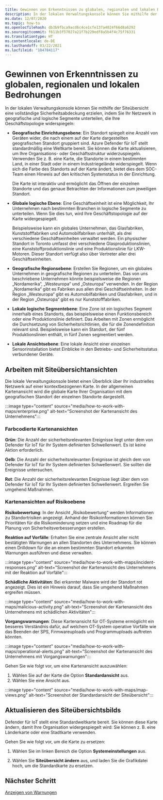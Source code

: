 ```yaml
---
title: Gewinnen von Erkenntnissen zu globalen, regionalen und lokalen Bedrohungen
description: In der lokalen Verwaltungskonsole können Sie mithilfe der Siteübersicht Erkenntnisse zu globalen, regionalen und lokalen Bedrohungen gewinnen.
ms.date: 12/07/2020
ms.topic: how-to
ms.openlocfilehash: db3b9fbca9acd6c4ce1cfe137a4024f66d8a6292
ms.sourcegitcommit: f611b3f57027a21f7b229edf8a5b4f4c75f76331
ms.translationtype: HT
ms.contentlocale: de-DE
ms.lasthandoff: 03/22/2021
ms.locfileid: "104784117"
---
```

# <a name="gain-insight-into-global-regional-and-local-threats"></a>Gewinnen von Erkenntnissen zu globalen, regionalen und lokalen Bedrohungen

In der lokalen Verwaltungskonsole können Sie mithilfe der Siteübersicht eine vollständige Sicherheitsabdeckung erzielen, indem Sie Ihr Netzwerk in geografische und logische Segmente unterteilen, die Ihre Geschäftstopologie widerspiegeln:

- **Geografische Einrichtungsebene**: Ein Standort spiegelt eine Anzahl von Geräten wider, die nach einem auf der Karte dargestellten geografischen Standort gruppiert sind. Azure Defender für IoT stellt standardmäßig eine Weltkarte bereit. Sie können die Karte aktualisieren, um Ihre Organisations- oder Geschäftsstruktur widerzuspiegeln. Verwenden Sie z. B. eine Karte, die Standorte in einem bestimmten Land, in einer Stadt oder in einem Industriegelände widerspiegelt. Wenn sich die Farbe des Standorts auf der Karte ändert, bietet dies dem SOC-Team einen Hinweis auf den kritischen Systemstatus in der Einrichtung.

  Die Karte ist interaktiv und ermöglicht das Öffnen der einzelnen Standorte und das genaue Betrachten der Informationen zum jeweiligen Standort.

- **Globale logische Ebene**: Eine Geschäftseinheit ist eine Möglichkeit, Ihr Unternehmen nach bestimmten Branchen in logische Segmente zu unterteilen. Wenn Sie dies tun, wird Ihre Geschäftstopologie auf der Karte widergespiegelt.

  Beispielsweise kann ein globales Unternehmen, das Glasfabriken, Kunststofffabriken und Automobilfabriken unterhält, als drei verschiedene Geschäftseinheiten verwaltet werden. Ein physischer Standort in Toronto umfasst drei verschiedene Glasproduktionslinien, eine Kunststoffproduktionslinie und eine Produktionslinie für LKW-Motoren. Dieser Standort verfügt also über Vertreter aller drei Geschäftseinheiten.

- **Geografische Regionsebene**: Erstellen Sie Regionen, um ein globales Unternehmen in geografische Regionen zu unterteilen. Das von uns beschriebene Unternehmen könnte beispielsweise die Regionen „Nordamerika“, „Westeuropa“ und „Osteuropa“ verwenden. In der Region „Nordamerika“ gibt es Fabriken aus allen drei Geschäftseinheiten. In der Region „Westeuropa“ gibt es Automobilfabriken und Glasfabriken, und in der Region „Osteuropa“ gibt es nur Kunststofffabriken.

- **Lokale logische Segmentebene**: Eine Zone ist ein logisches Segment innerhalb eines Standorts, das beispielsweise einen Funktionsbereich oder eine Produktionslinie definiert. Das Arbeiten mit Zonen ermöglicht die Durchsetzung von Sicherheitsrichtlinien, die für die Zonendefinition relevant sind. Beispielsweise kann ein Standort, der fünf Produktionslinien enthält, in fünf Zonen segmentiert werden.

- **Lokale Ansichtsebene**: Eine lokale Ansicht einer einzelnen Sensorinstallation bietet Einblicke in den Betriebs- und Sicherheitsstatus verbundener Geräte.

## <a name="work-with-site-map-views"></a>Arbeiten mit Siteübersichtansichten

Die lokale Verwaltungskonsole bietet einen Überblick über Ihr industrielles Netzwerk auf einer kontextbezogenen Karte. In der allgemeinen Kartenansicht wird die globale Karte Ihrer Organisation mit dem geografischen Standort der einzelnen Standorte dargestellt.

:::image type="content" source="media/how-to-work-with-maps/enterprise.png" alt-text="Screenshot der Kartenansicht des Unternehmens":::

### <a name="color-coded-map-views"></a>Farbcodierte Kartenansichten

**Grün**: Die Anzahl der sicherheitsrelevanten Ereignisse liegt unter dem von Defender für IoT für Ihr System definierten Schwellenwert. Es ist keine Aktion erforderlich.

**Gelb**: Die Anzahl der sicherheitsrelevanten Ereignisse ist gleich dem von Defender für IoT für Ihr System definierten Schwellenwert. Sie sollten die Ereignisse untersuchen.  

**Rot**: Die Anzahl der sicherheitsrelevanten Ereignisse liegt über dem von Defender für IoT für Ihr System definierten Schwellenwert. Ergreifen Sie umgehend Maßnahmen.

### <a name="risk-level-map-views"></a>Kartenansichten auf Risikoebene

**Risikobewertung**: In der Ansicht „Risikobewertung“ werden Informationen zu Standortrisiken angezeigt. Anhand der Risikoinformationen können Sie Prioritäten für die Risikominderung setzen und eine Roadmap für die Planung von Sicherheitsverbesserungen erstellen.

**Reaktion auf Vorfälle**: Erhalten Sie eine zentrale Ansicht aller nicht bestätigten Warnungen an allen Standorten des Unternehmens. Sie können einen Drilldown für die an einem bestimmten Standort erkannten Warnungen ausführen und diese verwalten.

:::image type="content" source="media/how-to-work-with-maps/incident-responses.png" alt-text="Screenshot der Kartenansicht des Unternehmens mit der Reaktion auf Vorfälle":::

**Schädliche Aktivitäten**: Bei erkannter Malware wird der Standort rot angezeigt. Dies ist ein Hinweis darauf, dass Sie umgehend Maßnahmen ergreifen müssen.

:::image type="content" source="media/how-to-work-with-maps/malicious-activity.png" alt-text="Screenshot der Kartenansicht des Unternehmens mit schädlichen Aktivitäten":::

**Vorgangswarnungen**: Diese Kartenansicht für OT-Systeme ermöglicht ein besseres Verständnis dafür, auf welchem OT-System operative Vorfälle wie das Beenden der SPS, Firmwareuploads und Programmuploads auftreten könnten.

:::image type="content" source="media/how-to-work-with-maps/operational-alerts.png" alt-text="Screenshot der Kartenansicht des Unternehmens mit Vorgangswarnungen":::

Gehen Sie wie folgt vor, um eine Kartenansicht auszuwählen:

1. Wählen Sie auf der Karte die Option **Standardansicht** aus.
2. Wählen Sie eine Ansicht aus.

:::image type="content" source="media/how-to-work-with-maps/map-views.png" alt-text="Screenshot der Standardansicht der Siteübersicht":::

## <a name="update-the-site-map-image"></a>Aktualisieren des Siteübersichtsbilds

Defender für IoT stellt eine Standardweltkarte bereit. Sie können diese Karte ändern, damit Ihre Organisation widergespiegelt wird: Sie können z. B. eine Länderkarte oder eine Stadtkarte verwenden. 

Gehen Sie wie folgt vor, um die Karte zu ersetzen:

1. Wählen Sie im linken Bereich die Option **Systemeinstellungen** aus.

2. Wählen Sie **Siteübersicht ändern** aus, und laden Sie die Grafikdatei hoch, um die Standardkarte zu ersetzen.

## <a name="next-step"></a>Nächster Schritt

[Anzeigen von Warnungen](how-to-view-alerts.md)
